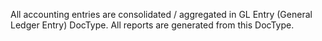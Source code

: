 All accounting entries are consolidated / aggregated in GL Entry (General Ledger Entry) DocType. All reports are generated from this DocType.